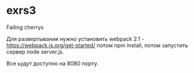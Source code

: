 # exrs3
Failing cherrys

Для развертывания нужно установить webpack 2.1 - https://webpack.js.org/get-started/
потом npm install,
потом запустить сервер node server.js.

Все ьудут доступно на 8080 порту.
